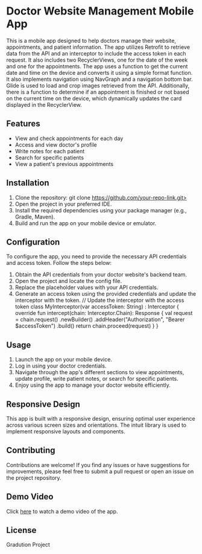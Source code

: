  # Doctor Website Management Mobile App 
This is a mobile app designed to help doctors manage their website, appointments, and patient information. The app utilizes Retrofit to retrieve data from the API and an interceptor to include the access token in each request. 
It also includes two RecyclerViews, one for the date of the week and one for the appointments. The app uses a function to get the current date and time on the device and converts it using a simple format function. It also implements navigation using NavGraph and a navigation bottom bar. Glide is used to load and crop images retrieved from the API. Additionally, there is a function to determine if an appointment is finished or not based on the current time on the device, which dynamically updates the card displayed in the RecyclerView. 
 ## Features 
- View and check appointments for each day 
- Access and view doctor's profile 
- Write notes for each patient 
- Search for specific patients
- View a patient's previous appointments
 ## Installation 
1. Clone the repository:  git clone https://github.com/your-repo-link.git>  
2. Open the project in your preferred IDE. 
3. Install the required dependencies using your package manager (e.g., Gradle, Maven). 
4. Build and run the app on your mobile device or emulator. 
 ## Configuration 
To configure the app, you need to provide the necessary API credentials and access token. Follow the steps below: 
1. Obtain the API credentials from your doctor website's backend team. 
2. Open the project and locate the  config  file. 
3. Replace the placeholder values with your API credentials. 
4. Generate an access token using the provided credentials and update the interceptor with the token.
// Update the interceptor with the access token
class MyInterceptor(var accessToken: String) : Interceptor {
    override fun intercept(chain: Interceptor.Chain): Response {
        val request = chain.request()
            .newBuilder()
            .addHeader("Authorization", "Bearer $accessToken")
            .build()
        return chain.proceed(request)
    }
}
## Usage 
1. Launch the app on your mobile device. 
2. Log in using your doctor credentials. 
3. Navigate through the app's different sections to view appointments, update profile, write patient notes, or search for specific patients. 
4. Enjoy using the app to manage your doctor website efficiently. 
 ## Responsive Design
This app is built with a responsive design, ensuring optimal user experience across various screen sizes and orientations. The intuit library is used to implement responsive layouts and components.
 ## Contributing 
Contributions are welcome! If you find any issues or have suggestions for improvements, please feel free to submit a pull request or open an issue on the project repository. 
 ## Demo Video
Click [here](https://drive.google.com/file/d/1vk8ATH4dwgtbeZ6mEEPmfO_yzp2ks09O/view?usp=sharing) to watch a demo video of the app.
 ## License 
Gradution Project  
